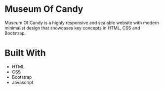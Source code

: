 # Museum Of Candy
Museum Of Candy is a highly responsive and scalable website with modern minimalist design that showcases key concepts in HTML, CSS and Bootstrap.

# Built With
* HTML
* CSS
* Bootstrap
* Javascript

